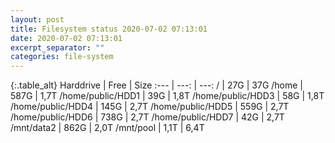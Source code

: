 ```yaml
---
layout: post
title: Filesystem status 2020-07-02 07:13:01
date: 2020-07-02 07:13:01
excerpt_separator: ""
categories: file-system
---
```

{:.table_alt}
Harddrive | Free | Size
:--- | ---: | ---:
/ | 27G | 37G
/home | 587G | 1,7T
/home/public/HDD1 | 39G | 1,8T
/home/public/HDD3 | 58G | 1,8T
/home/public/HDD4 | 145G | 2,7T
/home/public/HDD5 | 559G | 2,7T
/home/public/HDD6 | 738G | 2,7T
/home/public/HDD7 | 42G | 2,7T
/mnt/data2 | 862G | 2,0T
/mnt/pool | 1,1T | 6,4T
